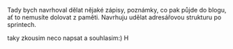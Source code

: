 Tady bych navrhoval dělat nějaké zápisy, poznámky, co pak půjde do blogu, ať to
nemusíte dolovat z paměti.
Navrhuju udělat adresářovou strukturu po sprintech.

taky zkousim neco napsat a souhlasim:) H
